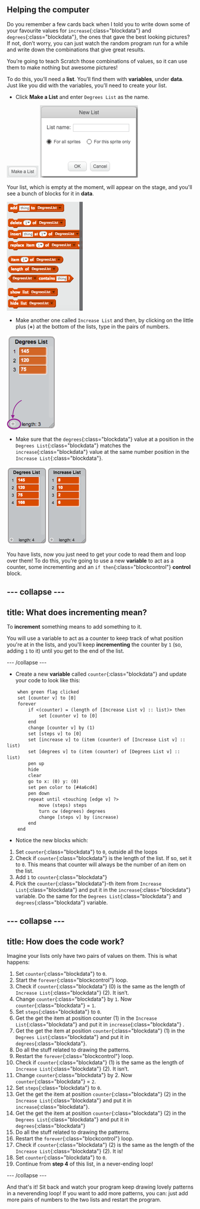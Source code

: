 ## Helping the computer

Do you remember a few cards back when I told you to write down some of your favourite values for `increase`{:class="blockdata"} and `degrees`{:class="blockdata"}, the ones that gave the best looking pictures? If not, don’t worry, you can just watch the random program run for a while and write down the combinations that give great results.

You’re going to teach Scratch those combinations of values, so it can use them to make nothing but awesome pictures!

To do this, you’ll need a **list**. You’ll find them with **variables**, under **data**. Just like you did with the variables, you’ll need to create your list. 

+ Click **Make a List** and enter `Degrees List` as the name.

![](images/makeAList.png) ![](images/nameList.png)

Your list, which is empty at the moment, will appear on the stage, and you'll see a bunch of blocks for it in **data**.

![](images/listBlocks.png)


+ Make another one called `Increase List` and then, by clicking on the little plus (**+**) at the bottom of the lists, type in the pairs of numbers. 

![](images/helping2.png)

+ Make sure that the `degrees`{:class="blockdata"} value at a position in the `Degrees List`{:class="blockdata"} matches the `increase`{:class="blockdata"} value at the same number position in the `Increase List`{:class="blockdata"}.

![](images/listPairs.png)

You have lists, now you just need to get your code to read them and loop over them! To do this, you’re going to use a new **variable** to act as a counter, some incrementing and an `if then`{:class="blockcontrol"} **control** block. 

--- collapse ---
---
title: What does incrementing mean?
---

To **increment** something means to add something to it.

You will use a variable to act as a counter to keep track of what position you're at in the lists, and you'll keep **incrementing** the counter by `1` (so, adding `1` to it) until you get to the end of the list.

--- /collapse ---

+ Create a new **variable** called `counter`{:class="blockdata"} and update your code to look like this:
 
```blocks
    when green flag clicked
    set [counter v] to [0]
    forever 
        if <(counter) = (length of [Increase List v] :: list)> then 
            set [counter v] to [0]
        end
        change [counter v] by (1)
        set [steps v] to [0]
        set [increase v] to (item (counter) of [Increase List v] :: list)
        set [degrees v] to (item (counter) of [Degrees List v] :: list)
        pen up
        hide
        clear
        go to x: (0) y: (0)
        set pen color to [#4a6cd4]
        pen down
        repeat until <touching [edge v] ?> 
            move (steps) steps
            turn cw (degrees) degrees
            change [steps v] by (increase)
        end
    end
```

+ Notice the new blocks which:
 1. Set `counter`{:class="blockdata"} to `0`, outside all the loops
 2. Check if `counter`{:class="blockdata"} is the length of the list. If so, set it to `0`. This means that counter will always be the number of an item on the list.
 3. Add `1` to `counter`{:class="blockdata"}
 4. Pick the `counter`{:class="blockdata"}-th item from `Increase List`{:class="blockdata"} and put it in the `increase`{:class="blockdata"} variable. Do the same for the `Degrees List`{:class="blockdata"} and `degrees`{:class="blockdata"} variable.

--- collapse ---
---
title: How does the code work?
---

Imagine your lists only have two pairs of values on them. This is what happens:

1. Set `counter`{:class="blockdata"} to `0`.
2. Start the `forever`{:class="blockcontrol"} loop.
3. Check if `counter`{:class="blockdata"} (0) is the same as the length of `Increase List`{:class="blockdata"} (2). It isn’t.
4. Change `counter`{:class="blockdata"} by `1`. Now `counter`{:class="blockdata"} = `1`.
5. Set `steps`{:class="blockdata"} to `0`.
6. Get the get the item at position counter (1) in the `Increase List`{:class="blockdata"} and put it in `increase`{:class="blockdata"} .
7. Get the get the item at position `counter`{:class="blockdata"} (1) in the `Degrees List`{:class="blockdata"} and put it in `degrees`{:class="blockdata"}.
8. Do all the stuff related to drawing the patterns.
9. Restart the `forever`{:class="blockcontrol"} loop.
10. Check if `counter`{:class="blockdata"} (1) is the same as the length of `Increase List`{:class="blockdata"} (2). It isn’t.
11. Change `counter`{:class="blockdata"} by 2. Now `counter`{:class="blockdata"} = `2`.
12. Set `steps`{:class="blockdata"} to `0`.
13. Get the get the item at position `counter`{:class="blockdata"} (2) in the `Increase List`{:class="blockdata"} and put it in `increase`{:class="blockdata"}. 
14. Get the get the item at position `counter`{:class="blockdata"} (2) in the `Degrees List`{:class="blockdata"} and put it in `degrees`{:class="blockdata"} 
15. Do all the stuff related to drawing the patterns.
16. Restart the `forever`{:class="blockcontrol"} loop.
17. Check if `counter`{:class="blockdata"} (2) is the same as the length of the `Increase List`{:class="blockdata"} (2). It is!
18. Set `counter`{:class="blockdata"} to `0`.
19. Continue from **step 4** of this list, in a never-ending loop!

--- /collapse ---

And that's it! Sit back and watch your program keep drawing lovely patterns in a neverending loop! If you want to add more patterns, you can: just add more pairs of numbers to the two lists and restart the program.
